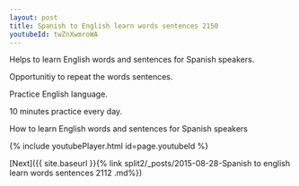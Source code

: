 ```yaml
---
layout: post
title: Spanish to English learn words sentences 2150 
youtubeId: twZnXwmroWA
---
```

 
 
Helps to learn English words and sentences for Spanish speakers.

Opportunitiy to repeat the words sentences. 

Practice English language. 
 
10 minutes practice every day. 
 
How to learn English words and sentences for Spanish speakers 
 
{% include youtubePlayer.html id=page.youtubeId %}
 
 
[Next]({{ site.baseurl }}{% link  split2/_posts/2015-08-28-Spanish to english learn words sentences 2112 .md%})
 
